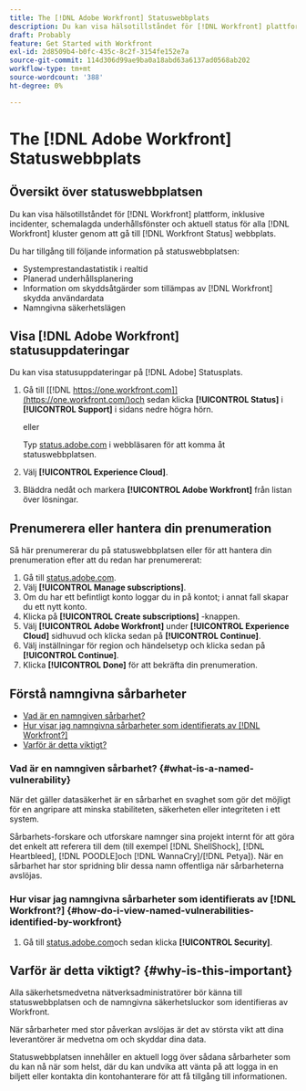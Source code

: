 ```yaml
---
title: The [!DNL Adobe Workfront] Statuswebbplats
description: Du kan visa hälsotillståndet för [!DNL Workfront] plattform, inklusive incidenter, schemalagda underhållsfönster och aktuell status för alla [!DNL Workfront] kluster genom att gå till [!DNL Workfront Status] webbplats.
draft: Probably
feature: Get Started with Workfront
exl-id: 2d8509b4-b0fc-435c-8c2f-3154fe152e7a
source-git-commit: 114d306d99ae9ba0a18abd63a6137ad0568ab202
workflow-type: tm+mt
source-wordcount: '388'
ht-degree: 0%

---
```


# The [!DNL Adobe Workfront] Statuswebbplats

## Översikt över statuswebbplatsen

Du kan visa hälsotillståndet för [!DNL Workfront] plattform, inklusive incidenter, schemalagda underhållsfönster och aktuell status för alla [!DNL Workfront] kluster genom att gå till [!DNL Workfront Status] webbplats.

Du har tillgång till följande information på statuswebbplatsen:

* Systemprestandastatistik i realtid
* Planerad underhållsplanering
* Information om skyddsåtgärder som tillämpas av [!DNL Workfront] skydda användardata
* Namngivna säkerhetslägen

## Visa [!DNL Adobe Workfront] statusuppdateringar

Du kan visa statusuppdateringar på [!DNL Adobe] Statusplats.

1. Gå till [[!DNL https://one.workfront.com]](https://one.workfront.com/)och sedan klicka **[!UICONTROL Status]** i **[!UICONTROL Support]** i sidans nedre högra hörn.

   eller

   Typ [status.adobe.com](http://status.adobe.com/) i webbläsaren för att komma åt statuswebbplatsen.

1. Välj **[!UICONTROL Experience Cloud]**.
1. Bläddra nedåt och markera **[!UICONTROL Adobe Workfront]** från listan över lösningar.

## Prenumerera eller hantera din prenumeration

Så här prenumererar du på statuswebbplatsen eller för att hantera din prenumeration efter att du redan har prenumererat:

1. Gå till [status.adobe.com](http://status.adobe.com/).
1. Välj **[!UICONTROL Manage subscriptions]**.
1. Om du har ett befintligt konto loggar du in på kontot; i annat fall skapar du ett nytt konto.
1. Klicka på **[!UICONTROL Create subscriptions]** -knappen.
1. Välj **[!UICONTROL Adobe Workfront]** under **[!UICONTROL Experience Cloud]** sidhuvud och klicka sedan på **[!UICONTROL Continue]**.
1. Välj inställningar för region och händelsetyp och klicka sedan på **[!UICONTROL Continue]**.
1. Klicka **[!UICONTROL Done]** för att bekräfta din prenumeration.

## Förstå namngivna sårbarheter

* [Vad är en namngiven sårbarhet?](#what-is-a-named-vulnerability)
* [Hur visar jag namngivna sårbarheter som identifierats av [!DNL Workfront?]](#how-do-i-view-named-vulnerabilities-identified-by-workfront)
* [Varför är detta viktigt?](#why-is-this-important)

### Vad är en namngiven sårbarhet? {#what-is-a-named-vulnerability}

När det gäller datasäkerhet är en sårbarhet en svaghet som gör det möjligt för en angripare att minska stabiliteten, säkerheten eller integriteten i ett system.

Sårbarhets-forskare och utforskare namnger sina projekt internt för att göra det enkelt att referera till dem (till exempel [!DNL ShellShock], [!DNL Heartbleed], [!DNL POODLE]och [!DNL WannaCry]/[!DNL Petya]). När en sårbarhet har stor spridning blir dessa namn offentliga när sårbarheterna avslöjas.

### Hur visar jag namngivna sårbarheter som identifierats av [!DNL Workfront?] {#how-do-i-view-named-vulnerabilities-identified-by-workfront}

1. Gå till  [status.adobe.com](https://status.adobe.com/)och sedan klicka **[!UICONTROL Security]**.

## Varför är detta viktigt? {#why-is-this-important}

Alla säkerhetsmedvetna nätverksadministratörer bör känna till statuswebbplatsen och de namngivna säkerhetsluckor som identifieras av Workfront.

När sårbarheter med stor påverkan avslöjas är det av största vikt att dina leverantörer är medvetna om och skyddar dina data.

Statuswebbplatsen innehåller en aktuell logg över sådana sårbarheter som du kan nå när som helst, där du kan undvika att vänta på att logga in en biljett eller kontakta din kontohanterare för att få tillgång till informationen.
